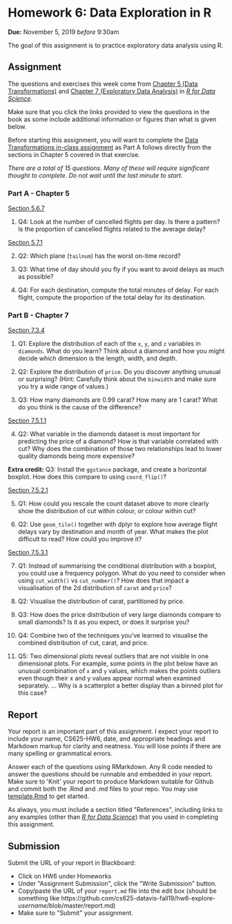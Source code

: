 # Homework 6: Data Exploration in R

**Due:** November 5, 2019 *before* 9:30am  

The goal of this assignment is to practice exploratory data analysis using R. 

## Assignment

The questions and exercises this week come from [Chapter 5 (Data Transformations)](https://r4ds.had.co.nz/transform.html) and [Chapter 7 (Exploratory Data Analysis)](https://r4ds.had.co.nz/exploratory-data-analysis.html) in [*R for Data Science*](https://r4ds.had.co.nz).

Make sure that you click the links provided to view the questions in the book as some include additional information or figures than what is given below.

Before starting this assignment, you will want to complete the [Data Transformations in-class assignment](https://github.com/cs625-datavis-fall19/assignments/blob/master/Data-Transformations.md) as Part A follows directly from the sections in Chapter 5 covered in that exercise.

*There are a total of 15 questions.  Many of these will require significant thought to complete. Do not wait until the last minute to start.*

### Part A - Chapter 5

[Section 5.6.7](https://r4ds.had.co.nz/transform.html#exercises-11)

1. Q4: Look at the number of cancelled flights per day. Is there a pattern? Is the proportion of cancelled flights related to the average delay?

[Section 5.7.1](https://r4ds.had.co.nz/transform.html#exercises-12)

2. Q2: Which plane (`tailnum`) has the worst on-time record?

3. Q3: What time of day should you fly if you want to avoid delays as much as possible?

4. Q4: For each destination, compute the total minutes of delay. For each flight, compute the proportion of the total delay for its destination.

### Part B - Chapter 7

[Section 7.3.4](https://r4ds.had.co.nz/exploratory-data-analysis.html#exercises-13)

1. Q1: Explore the distribution of each of the `x`, `y`, and `z` variables in `diamonds`. What do you learn? Think about a diamond and how you might decide which dimension is the length, width, and depth.

2. Q2: Explore the distribution of `price`. Do you discover anything unusual or surprising? (Hint: Carefully think about the `binwidth` and make sure you try a wide range of values.)

3. Q3: How many diamonds are 0.99 carat? How many are 1 carat? What do you think is the cause of the difference?

[Section 7.5.1.1](https://r4ds.had.co.nz/exploratory-data-analysis.html#exercises-15)

4. Q2: What variable in the diamonds dataset is most important for predicting the price of a diamond? How is that variable correlated with cut? Why does the combination of those two relationships lead to lower quality diamonds being more expensive?

**Extra credit:** Q3: Install the `ggstance` package, and create a horizontal boxplot. How does this compare to using `coord_flip()`?

[Section 7.5.2.1](https://r4ds.had.co.nz/exploratory-data-analysis.html#exercises-16)

5. Q1: How could you rescale the count dataset above to more clearly show the distribution of cut within colour, or colour within cut?

6. Q2: Use `geom_tile()` together with dplyr to explore how average flight delays vary by destination and month of year. What makes the plot difficult to read? How could you improve it?

[Section 7.5.3.1](https://r4ds.had.co.nz/exploratory-data-analysis.html#exercises-17)

7. Q1: Instead of summarising the conditional distribution with a boxplot, you could use a frequency polygon. What do you need to consider when using `cut_width()` vs `cut_number()`? How does that impact a visualisation of the 2d distribution of `carat` and `price`?

8. Q2: Visualise the distribution of carat, partitioned by price.

9. Q3: How does the price distribution of very large diamonds compare to small diamonds? Is it as you expect, or does it surprise you?

10. Q4: Combine two of the techniques you’ve learned to visualise the combined distribution of cut, carat, and price.

11. Q5: Two dimensional plots reveal outliers that are not visible in one dimensional plots. For example, some points in the plot below have an unusual combination of `x` and `y` values, which makes the points outliers even though their x and y values appear normal when examined separately. ... Why is a scatterplot a better display than a binned plot for this case?

## Report

Your report is an important part of this assignment. I expect your report to include your name, CS625-HW6, date, and appropriate headings and Markdown markup for clarity and neatness. You will lose points if there are many spelling or grammatical errors. 

Answer each of the questions using RMarkdown. Any R code needed to answer the questions should be runnable and embedded in your report. Make sure to 'Knit' your report to produce Markdown suitable for Github and commit both the .Rmd and .md files to your repo. You may use [template.Rmd](https://github.com/cs625-datavis-fall19/assignments/blob/master/template.Rmd) to get started.

As always, you must include a section titled "References", including links to any examples (other than [*R for Data Science*](https://r4ds.had.co.nz)) that you used in completing this assignment.

## Submission
Submit the URL of your report in Blackboard:
* Click on HW6 under Homeworks
* Under "Assignment Submission", click the "Write Submission" button.
* Copy/paste the URL of your `report.md` file into the edit box (should be something like https<nolink>://github.com/cs625-datavis-fall19/hw6-explore-*username*/blob/master/report.md)
* Make sure to "Submit" your assignment.
